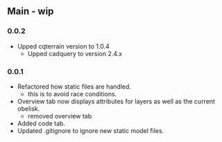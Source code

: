## Main - wip

### 0.0.2
* Upped cqterrain version to 1.0.4
  * Upped cadquery to version 2.4.x 

### 0.0.1
* Refactored how static files are handled.
  * this is to avoid race conditions.
* Overview tab now displays attributes for layers as well as the current obelisk.
  * removed overview tab
* Added code tab.
* Updated .gitignore to ignore new static model files.